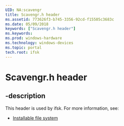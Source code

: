 ```yaml
---
UID: NA:scavengr
title: Scavengr.h header
ms.assetid: 773626f3-b745-3356-92cd-f15505c3683c
ms.date: 05/09/2018
keywords: ["Scavengr.h header"]
ms.keywords: 
ms.prod: windows-hardware
ms.technology: windows-devices
ms.topic: portal
tech.root: ifsk
---
```


# Scavengr.h header


## -description


This header is used by ifsk. For more information, see:

- [Installable file system](../_ifsk/index.md)
